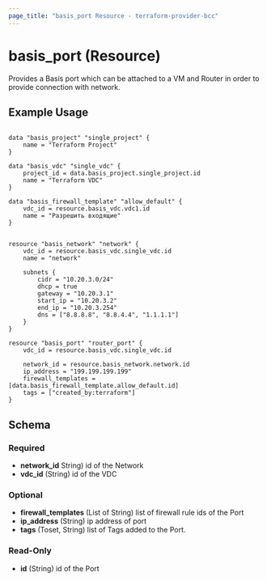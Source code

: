 ```yaml
---
page_title: "basis_port Resource - terraform-provider-bcc"
---
```

# basis_port (Resource)

Provides a Basis port which can be attached to a VM and Router in order to provide connection with network.

## Example Usage

```hcl

data "basis_project" "single_project" {
    name = "Terraform Project"
}

data "basis_vdc" "single_vdc" {
    project_id = data.basis_project.single_project.id
    name = "Terraform VDC"
}

data "basis_firewall_template" "allow_default" {
    vdc_id = resource.basis_vdc.vdc1.id
    name = "Разрешить входящие"
}


resource "basis_network" "network" {
    vdc_id = resource.basis_vdc.single_vdc.id
    name = "network"

    subnets {
        cidr = "10.20.3.0/24"
        dhcp = true
        gateway = "10.20.3.1"
        start_ip = "10.20.3.2"
        end_ip = "10.20.3.254"
        dns = ["8.8.8.8", "8.8.4.4", "1.1.1.1"]
    }
}

resource "basis_port" "router_port" {
    vdc_id = resource.basis_vdc.single_vdc.id

    network_id = resource.basis_network.network.id
    ip_address = "199.199.199.199"
    firewall_templates = [data.basis_firewall_template.allow_default.id]
    tags = ["created_by:terraform"]
}
```

## Schema

### Required

- **network_id** String) id of the Network
- **vdc_id** (String) id of the VDC

### Optional

- **firewall_templates** (List of String) list of firewall rule ids of the Port
- **ip_address** (String) ip address of port
- **tags** (Toset, String) list of Tags added to the Port.

### Read-Only

- **id** (String) id of the Port
